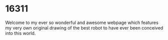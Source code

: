 # 16311
Welcome to my ever so wonderful and awesome webpage which features my very own original drawing of the best robot to have ever been conceived into this world.

